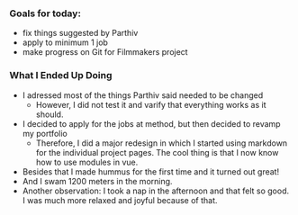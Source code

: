 ### Goals for today:

- fix things suggested by Parthiv
- apply to minimum 1 job
- make progress on Git for Filmmakers project

### What I Ended Up Doing

- I adressed most of the things Parthiv said needed to be changed
  -	However, I did not test it and varify that everything works as it should.
- I decided to apply for the jobs at method, but then decided to revamp my portfolio
  - Therefore, I did a major redesign in which I started using markdown for the individual project pages. The cool thing is that I now know how to use modules in vue.
- Besides that I made hummus for the first time and it turned out great!
- And I swam 1200 meters in the morning.
- Another observation: I took a nap in the afternoon and that felt so good. I was much more relaxed and joyful because of that.